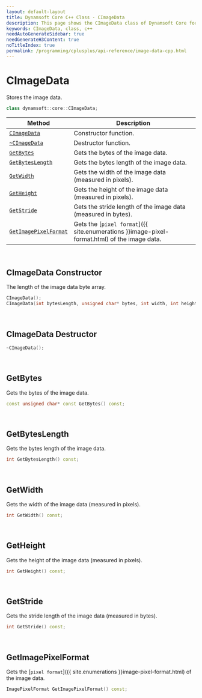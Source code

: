 ```yaml
---
layout: default-layout
title: Dynamsoft Core C++ Class - CImageData
description: This page shows the CImageData class of Dynamsoft Core for C & C++ Language.
keywords: CImageData, class, c++
needAutoGenerateSidebar: true
needGenerateH3Content: true
noTitleIndex: true
permalink: /programming/cplusplus/api-reference/image-data-cpp.html
---
```


# CImageData

Stores the image data.  

```cpp
class dynamsoft::core::CImageData;
```

| Method | Description |
|--------|-------------|
|[`CImageData`](#cimagedata-constructor)| Constructor function. |
|[`~CImageData`](#cimagedata-destructor)| Destructor function. |
|[`GetBytes`](#getbytes)| Gets the bytes of the image data. |
|[`GetBytesLength`](#getbyteslength)| Gets the bytes length of the image data. |
|[`GetWidth`](#getwidth)| Gets the width of the image data (measured in pixels). |
|[`GetHeight`](#getheight)| Gets the height of the image data (measured in pixels). |
|[`GetStride`](#getstride)| Gets the stride length of the image data (measured in bytes). |
|[`GetImagePixelFormat`](#getimagepixelformat)| Gets the [`pixel format`]({{ site.enumerations }}image-pixel-format.html) of the image data. |

&nbsp;

## CImageData Constructor

The length of the image data byte array.

```cpp
CImageData();
CImageData(int bytesLength, unsigned char* bytes, int width, int height, int stride, ImagePixelFormat format);
```

&nbsp;

## CImageData Destructor

```cpp
~CImageData();
```

&nbsp;

## GetBytes

Gets the bytes of the image data.

```cpp
const unsigned char* const GetBytes() const;
```

&nbsp;

## GetBytesLength

Gets the bytes length of the image data.

```cpp
int GetBytesLength() const;
```

&nbsp;

## GetWidth

Gets the width of the image data (measured in pixels).

```cpp
int GetWidth() const;
```

&nbsp;

## GetHeight

Gets the height of the image data (measured in pixels).

```cpp
int GetHeight() const;
```

&nbsp;

## GetStride

Gets the stride length of the image data (measured in bytes).

```cpp
int GetStride() const;
```

&nbsp;

## GetImagePixelFormat

Gets the [`pixel format`]({{ site.enumerations }}image-pixel-format.html) of the image data.

```cpp
ImagePixelFormat GetImagePixelFormat() const;
```
